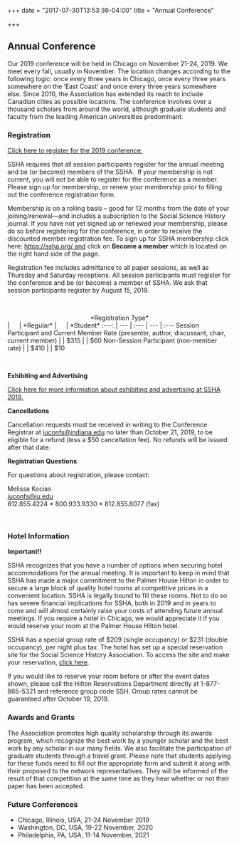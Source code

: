 +++
date = "2017-07-30T13:53:36-04:00"
title = "Annual Conference"

+++

## Annual Conference

Our 2019 conference will be held in Chicago on November 21-24, 2019. We meet every fall, usually in November. The location changes according to the following logic: once every three years in Chicago, once every three years somewhere on the ‘East Coast’ and once every three years somewhere else. Since 2010, the Association has extended its reach to include Canadian cities as possible locations. The conference involves over a thousand scholars from around the world, although graduate students and faculty from the leading American universities predominant.

### Registration

<a href="https://indianauniv.ungerboeck.com/prod/emc00/register.aspx?OrgCode=10&EvtID=9351&AppCode=REG&CC=119062560729" target="_blank">Click here to register for the 2019 conference.</a>

SSHA requires that all session participants register for the annual meeting and be (or become) members of the SSHA.  If your membership is not current, you will not be able to register for the conference as a member.  Please sign up for membership, or renew your membership prior to filling out the conference registration form.

Membership is on a rolling basis – good for 12 months from the date of your joining/renewal—and includes a subscription to the Social Science History journal. If you have not yet signed up or renewed your membership, please do so before registering for the conference, in order to receive the discounted member registration fee. To sign up for SSHA membership click here: https://ssha.org/ and click on **Become a member** which is located on the right hand side of the page.

Registration fee includes admittance to all paper sessions, as well as Thursday and Saturday receptions. All session participants must register for the conference and be (or become) a member of SSHA. We ask that session participants register by August 15, 2019.

&emsp;

<center>*Registration Type*</center> | &emsp; | *Regular* | &emsp; | *Student*
:---: | --- | :--- | --- | :---
Session Participant and Current Member Rate (presenter, author, discussant, chair, current member) | | $315 | | $60
Non-Session Participant (non-member rate) | | $410 | | $10

&emsp;


**Exhibiting and Advertising**

<a href="/files/SSHA 2019 Exhibit and advertising information.pdf" target="_blank">Click here for more information about exhibiting and advertising at SSHA 2019.</a>

**Cancellations**

Cancellation requests must be received in writing to the Conference Registrar at iuconfs@indiana.edu no later than October 21, 2019, to be eligible for a refund (less a $50 cancellation fee). No refunds will be issued after that date.

**Registration Questions**

For questions about registration, please contact:

Melissa Kocias  
iuconfs@iu.edu  
812.855.4224 * 800.933.9330 * 812.855.8077 (fax)  

&emsp;

### Hotel Information

**Important!!**

SSHA recognizes that you have a number of options when securing hotel accommodations for the annual meeting.  It is important to keep in mind that SSHA has made a major commitment to the Palmer House Hilton in order to secure a large block of quality hotel rooms at competitive prices in a convenient location.  SSHA is legally bound to fill these rooms.  Not to do so has severe financial implications for SSHA, both in 2019 and in years to come and will almost certainly raise your costs of attending future annual meetings.  If you require a hotel in Chicago, we would appreciate it if you would reserve your room at the Palmer House Hilton hotel.

SSHA has a special group rate of $209 (single occupancy) or $231 (double occupancy), per night plus tax.  The hotel has set up a special reservation site for the Social Science History Association.  To access the site and make your reservation, <a href="https://book.passkey.com/event/49897107/owner/1455/home?utm_campaign=282742271" target="_blank">click here</a>.

If you would like to reserve your room before or after the event dates shown, please call the Hilton Reservations Department directly at 1-877-865-5321 and reference group code SSH.  Group rates cannot be guaranteed after October 19, 2019.

### Awards and Grants

The Association promotes high quality scholarship through its awards program, which recognize the best work by a younger scholar and the best work by any scholar in our many fields. We also facilitate the participation of graduate students through a travel grant. Please note that students applying for these funds need to fill out the appropriate form and submit it along with their proposed to the network representatives. They will be informed of the result of that competition at the same time as they hear whether or not their paper has been accepted.

### Future Conferences

- Chicago, Illinois, USA, 21-24 November 2019
- Washington, DC, USA, 19-22 November, 2020
- Philadelphia, PA, USA, 11-14 November, 2021
